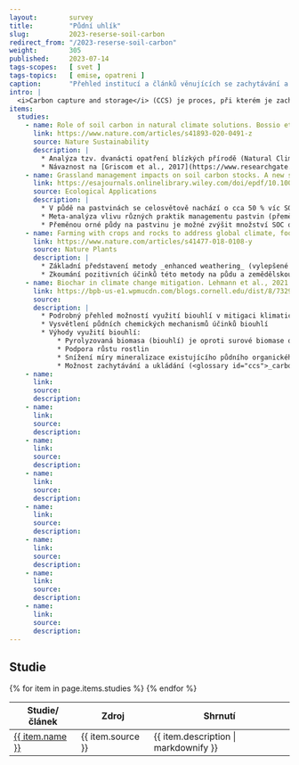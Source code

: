 ```yaml
---
layout:        survey
title:         "Půdní uhlík"
slug:          2023-reserse-soil-carbon
redirect_from: "/2023-reserse-soil-carbon"
weight:        305
published:     2023-07-14
tags-scopes:   [ svet ]
tags-topics:   [ emise, opatreni ]
caption:       "Přehled institucí a článků věnujících se zachytávání a ukládání uhlíku z atmosféry."
intro: |
  <i>Carbon capture and storage</i> (CCS) je proces, při kterém je zachytáván CO<sub>2</sub>, který je následně uložen, aby neunikl zpět do atmosféry. Jedná se o potenciálně klíčový nástroj pro mitigaci změn klimatu a je součástí většiny scénářů k dosažení klimatické neutrality.
items:
  studies:
    - name: Role of soil carbon in natural climate solutions. Bossio et al., 2020
      link: https://www.nature.com/articles/s41893-020-0491-z
      source: Nature Sustainability
      description: |
        * Analýza tzv. dvanácti opatření blízkých přírodě (Natural Climate Solutions – NCS), podporujících ukládání a uchovávání uhlíku v půdě – pro každé opatření vyčíslen mitigační potenciál (v GtCO2e ročně) v roce 2030 ve třech úrovních finanční náročnosti.
        * Návaznost na [Griscom et al., 2017](https://www.researchgate.net/publication/320536154_Natural_climate_solutions)
    - name: Grassland management impacts on soil carbon stocks. A new synthesis. Conant et al., 2017
      link: https://esajournals.onlinelibrary.wiley.com/doi/epdf/10.1002/eap.1473
      source: Ecological Applications
      description: |
        * V půdě na pastvinách se celosvětově nachází o cca 50 % víc SOC víc než v lesní půdě.
        * Meta-analýza vlivu různých praktik managementu pastvin (přeměna orné půdy na pastvinu; přeměna přirozeného ekosystému na pastvinu; využití žížal; hnojení; oheň(vypalování?); pastva; (trvalé) travní porosty - trávnaté porasty; rekultivace) na SOC.
        * Přeměnou orné půdy na pastvinu je možné zvýšit množství SOC o 40 %.
    - name: Farming with crops and rocks to address global climate, food and soil security. Beerling et al., 2018.
      link: https://www.nature.com/articles/s41477-018-0108-y
      source: Nature Plants
      description: |
        * Základní představení metody _enhanced weathering_ (vylepšené zvětrávání), při které se do půdy zabudovávají křemičité horniny (studie se věnuje hlavně bazaltu), jež reagují s CO2 za vzniku stabilnějších forem uhlíku a dalších produktů.
        * Zkoumání pozitivních účinků této metody na půdu a zemědělskou produkci; potřeba dalšího výzkumu.
    - name: Biochar in climate change mitigation. Lehmann et al., 2021.
      link: https://bpb-us-e1.wpmucdn.com/blogs.cornell.edu/dist/8/7329/files/2021/12/NatureGeoscience-14-883-892-2021-Lehmann.pdf
      source: 
      description: |
        * Podrobný přehled možností využití biouhlí v mitigaci klimatické změny
        * Vysvětlení půdních chemických mechanismů účinků biouhlí
        * Výhody využití biouhlí:
            * Pyrolyzovaná biomasa (biouhlí) je oproti surové biomase odolnější vůči rozkladu a uvolňování skleníkových plynů
            * Podpora růstu rostlin
            * Snížení míry mineralizace existujícího půdního organického uhlíku
            * Možnost zachytávání a ukládání (<glossary id="ccs">_carbon capture and storage_</glossary>) látek vznikajících při pyrolýze
    - name:
      link: 
      source: 
      description: 
    - name:
      link: 
      source: 
      description: 
    - name:
      link: 
      source: 
      description: 
    - name:
      link: 
      source: 
      description: 
    - name:
      link: 
      source: 
      description: 
    - name:
      link: 
      source: 
      description: 
    - name:
      link: 
      source: 
      description: 
    - name:
      link: 
      source: 
      description: 
---
```


## Studie

<table class="table table-striped table-hover mt-4 mb-4">
  <thead>
    <tr>
      <th scope="col" class="text-uppercase">Studie/článek</th>
      <th scope="col" class="text-uppercase">Zdroj</th>
      <th scope="col" class="text-uppercase">Shrnutí</th>
    </tr>
  </thead>
  <tbody>
    {% for item in page.items.studies %}
    <tr>
      <td class="align-middle font-weight-bold">
        <a href="{{ item.link }}">{{ item.name }}</a>
      </td>
      <td class="align-middle">{{ item.source }}</td>
      <td class="align-middle">{{ item.description | markdownify }}</td>
    </tr>
    {% endfor %}
  </tbody>
</table>

